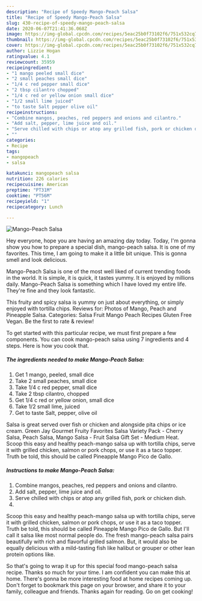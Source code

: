 ```yaml
---
description: "Recipe of Speedy Mango-Peach Salsa"
title: "Recipe of Speedy Mango-Peach Salsa"
slug: 430-recipe-of-speedy-mango-peach-salsa
date: 2020-06-07T21:41:36.068Z
image: https://img-global.cpcdn.com/recipes/5eac25b0f73102f6/751x532cq70/mango-peach-salsa-recipe-main-photo.jpg
thumbnail: https://img-global.cpcdn.com/recipes/5eac25b0f73102f6/751x532cq70/mango-peach-salsa-recipe-main-photo.jpg
cover: https://img-global.cpcdn.com/recipes/5eac25b0f73102f6/751x532cq70/mango-peach-salsa-recipe-main-photo.jpg
author: Lizzie Hogan
ratingvalue: 4.1
reviewcount: 35959
recipeingredient:
- "1 mango peeled small dice"
- "2 small peaches small dice"
- "1/4 c red pepper small dice"
- "2 tbsp cilantro chopped"
- "1/4 c red or yellow onion small dice"
- "1/2 small lime juiced"
- "to taste Salt pepper olive oil"
recipeinstructions:
- "Combine mangos, peaches, red peppers and onions and cilantro."
- "Add salt, pepper, lime juice and oil."
- "Serve chilled with chips or atop any grilled fish, pork or chicken dish."
- ""
categories:
- Recipe
tags:
- mangopeach
- salsa

katakunci: mangopeach salsa 
nutrition: 226 calories
recipecuisine: American
preptime: "PT31M"
cooktime: "PT56M"
recipeyield: "1"
recipecategory: Lunch

---
```



![Mango-Peach Salsa](https://img-global.cpcdn.com/recipes/5eac25b0f73102f6/751x532cq70/mango-peach-salsa-recipe-main-photo.jpg)

Hey everyone, hope you are having an amazing day today. Today, I'm gonna show you how to prepare a special dish, mango-peach salsa. It is one of my favorites. This time, I am going to make it a little bit unique. This is gonna smell and look delicious.

Mango-Peach Salsa is one of the most well liked of current trending foods in the world. It is simple, it is quick, it tastes yummy. It is enjoyed by millions daily. Mango-Peach Salsa is something which I have loved my entire life. They're fine and they look fantastic.

This fruity and spicy salsa is yummy on just about everything, or simply enjoyed with tortilla chips. Reviews for: Photos of Mango, Peach and Pineapple Salsa. Categories: Salsa Fruit Mango Peach Recipes Gluten Free Vegan. Be the first to rate &amp; review!


To get started with this particular recipe, we must first prepare a few components. You can cook mango-peach salsa using 7 ingredients and 4 steps. Here is how you cook that.

<!--inarticleads1-->

##### The ingredients needed to make Mango-Peach Salsa:

1. Get 1 mango, peeled, small dice
1. Take 2 small peaches, small dice
1. Take 1/4 c red pepper, small dice
1. Take 2 tbsp cilantro, chopped
1. Get 1/4 c red or yellow onion, small dice
1. Take 1/2 small lime, juiced
1. Get to taste Salt, pepper, olive oil


Salsa is great served over fish or chicken and alongside pita chips or ice cream. Green Jay Gourmet Fruity Favorites Salsa Variety Pack - Cherry Salsa, Peach Salsa, Mango Salsa - Fruit Salsa Gift Set - Medium Heat. Scoop this easy and healthy peach-mango salsa up with tortilla chips, serve it with grilled chicken, salmon or pork chops, or use it as a taco topper. Truth be told, this should be called Pineapple Mango Pico de Gallo. 

<!--inarticleads2-->

##### Instructions to make Mango-Peach Salsa:

1. Combine mangos, peaches, red peppers and onions and cilantro.
1. Add salt, pepper, lime juice and oil.
1. Serve chilled with chips or atop any grilled fish, pork or chicken dish.
1. 


Scoop this easy and healthy peach-mango salsa up with tortilla chips, serve it with grilled chicken, salmon or pork chops, or use it as a taco topper. Truth be told, this should be called Pineapple Mango Pico de Gallo. But I&#39;ll call it salsa like most normal people do. The fresh mango-peach salsa pairs beautifully with rich and flavorful grilled salmon. But, it would also be equally delicious with a mild-tasting fish like halibut or grouper or other lean protein options like. 

So that's going to wrap it up for this special food mango-peach salsa recipe. Thanks so much for your time. I am confident you can make this at home. There's gonna be more interesting food at home recipes coming up. Don't forget to bookmark this page on your browser, and share it to your family, colleague and friends. Thanks again for reading. Go on get cooking!
